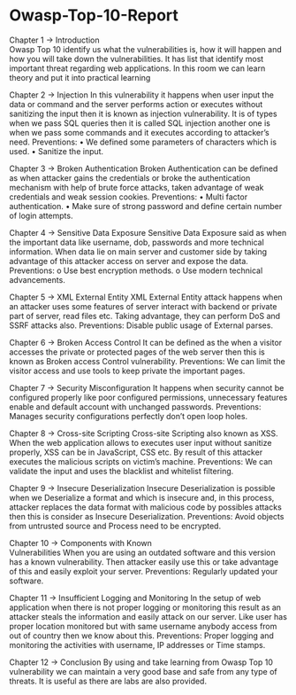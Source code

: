 # Owasp-Top-10-Report
Chapter 1 -> Introduction  
Owasp Top 10 identify us what the vulnerabilities is, how it will happen and how you will take down the vulnerabilities. It has list that identify most important threat regarding web applications. In this room we can learn theory and put it into practical learning

Chapter 2 -> Injection
In this vulnerability it happens when user input the data or command and the server performs action or executes without sanitizing the input then it is known as injection vulnerability.
It is of types when we pass SQL queries then it is called SQL injection another one is when we pass some commands and it executes according to attacker’s need.
Preventions:
•	We defined some parameters of characters which is used.
•	Sanitize the input.

Chapter 3 -> Broken Authentication
Broken Authentication can be defined as when attacker gains the credentials or broke the authentication mechanism with help of brute force attacks, taken advantage of weak credentials and weak session cookies.
Preventions:
•	Multi factor authentication.
•	Make sure of strong password and define certain number of login attempts.

Chapter 4 -> Sensitive Data Exposure
Sensitive Data Exposure said as when the important data like username, dob, passwords and more technical information. When data lie on main server and customer side by taking advantage of this attacker access on server and expose the data.
Preventions:
o	Use best encryption methods.
o	Use modern technical advancements.

Chapter 5 -> XML External Entity
XML External Entity attack happens when an attacker uses some features of server interact with backend or private part of server, read files etc. Taking advantage, they can perform DoS and SSRF attacks also.
Preventions:
Disable public usage of External parses.

Chapter 6 -> Broken Access Control
It can be defined as the when a visitor accesses the private or protected pages of the web server then this is known as Broken access Control vulnerability.
Preventions:
We can limit the visitor access and use tools to keep private the important pages.

Chapter 7 -> Security Misconfiguration
It happens when security cannot be configured properly like poor configured permissions, unnecessary features enable and default account with unchanged passwords. 
Preventions:
Manages security configurations perfectly don’t open loop holes.

Chapter 8 -> Cross-site Scripting
Cross-site Scripting also known as XSS. When the web application allows to executes user input without sanitize properly, XSS can be in JavaScript, CSS etc. By result of this attacker executes the malicious scripts on victim’s machine.
Preventions:
We can validate the input and uses the blacklist and whitelist filtering.

Chapter 9 -> Insecure Deserialization
Insecure Deserialization is possible when we Deserialize a format and which is insecure and, in this process, attacker replaces the data format with malicious code by possibles attacks then this is consider as Insecure Deserialization.
Preventions:
Avoid objects from untrusted source and Process need to be encrypted.

Chapter 10 -> Components      with     Known             
                                                Vulnerabilities
When you are using an outdated software and this version has a known vulnerability. Then attacker easily use this or take advantage of this and easily exploit your server.
Preventions:
Regularly updated your software.


Chapter 11 -> Insufficient    Logging     and 
                                                   Monitoring
In the setup of web application when there is not proper logging or monitoring this result as an attacker steals the information and easily attack on our server. Like user has proper location monitored but with same username anybody access from out of country then we know about this.
Preventions:
Proper logging and monitoring the activities with username, IP addresses or Time stamps.


Chapter 12 -> Conclusion
By using and take learning from Owasp Top 10 vulnerability we can maintain a very good base and safe from any type of threats. It is useful as there are labs are also provided.




